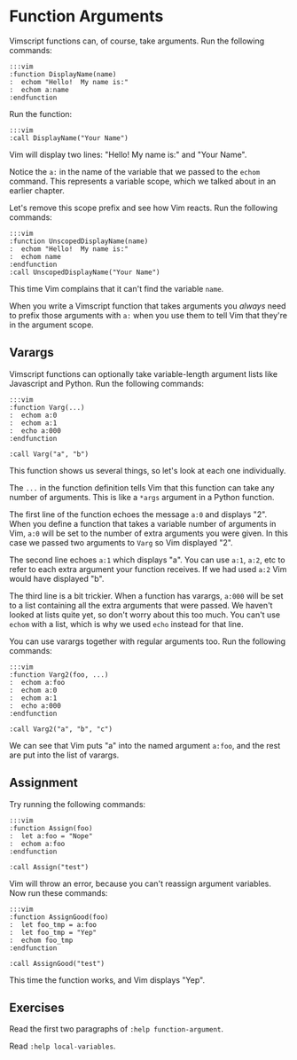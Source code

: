 Function Arguments
==================

Vimscript functions can, of course, take arguments.  Run the following commands:

    :::vim
    :function DisplayName(name)
    :  echom "Hello!  My name is:"
    :  echom a:name
    :endfunction

Run the function:

    :::vim
    :call DisplayName("Your Name")

Vim will display two lines: "Hello!  My name is:" and "Your Name".

Notice the `a:` in the name of the variable that we passed to the `echom`
command.  This represents a variable scope, which we talked about in an earlier
chapter.

Let's remove this scope prefix and see how Vim reacts.  Run the following
commands:

    :::vim
    :function UnscopedDisplayName(name)
    :  echom "Hello!  My name is:"
    :  echom name
    :endfunction
    :call UnscopedDisplayName("Your Name")

This time Vim complains that it can't find the variable `name`.

When you write a Vimscript function that takes arguments you *always* need to
prefix those arguments with `a:` when you use them to tell Vim that they're in
the argument scope.

Varargs
-------

Vimscript functions can optionally take variable-length argument lists like
Javascript and Python.  Run the following commands:

    :::vim
    :function Varg(...)
    :  echom a:0
    :  echom a:1
    :  echo a:000
    :endfunction

    :call Varg("a", "b")

This function shows us several things, so let's look at each one individually.

The `...` in the function definition tells Vim that this function can take any
number of arguments.  This is like a `*args` argument in a Python function.

The first line of the function echoes the message `a:0` and displays "2".  When
you define a function that takes a variable number of arguments in Vim, `a:0`
will be set to the number of extra arguments you were given.  In this case we
passed two arguments to `Varg` so Vim displayed "2".

The second line echoes `a:1` which displays "a".  You can use `a:1`, `a:2`, etc
to refer to each extra argument your function receives.  If we had used `a:2`
Vim would have displayed "b".

The third line is a bit trickier.  When a function has varargs, `a:000` will be
set to a list containing all the extra arguments that were passed.  We haven't
looked at lists quite yet, so don't worry about this too much.  You can't use
`echom` with a list, which is why we used `echo` instead for that line.

You can use varargs together with regular arguments too.  Run the following
commands:

    :::vim
    :function Varg2(foo, ...)
    :  echom a:foo
    :  echom a:0
    :  echom a:1
    :  echo a:000
    :endfunction

    :call Varg2("a", "b", "c")

We can see that Vim puts "a" into the named argument `a:foo`, and the rest are
put into the list of varargs.

Assignment
----------

Try running the following commands:

    :::vim
    :function Assign(foo)
    :  let a:foo = "Nope"
    :  echom a:foo
    :endfunction

    :call Assign("test")

Vim will throw an error, because you can't reassign argument variables.  Now run
these commands:

    :::vim
    :function AssignGood(foo)
    :  let foo_tmp = a:foo
    :  let foo_tmp = "Yep"
    :  echom foo_tmp
    :endfunction

    :call AssignGood("test")

This time the function works, and Vim displays "Yep".

Exercises
---------

Read the first two paragraphs of `:help function-argument`.

Read `:help local-variables`.
